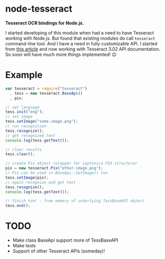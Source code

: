 node-tesseract
==============

**Tesseract OCR bindings for Node.js.**

I started developing of this module when had a need to have Tesseract working with Node.js. But found that
existing modules do call `tesseract` command-line tool. And I have a need in fully customizable API. I started 
from [this article](simple-example-how-to-call-use-tesseract-library) and now working with Tesseract 3.02 API 
documentation. So soon will have much more things implemented! :wink:

Example
===============
```javascript
var tesseract = require("tesseract")
  , tess = new tesseract.BaseApi()
  , pix;

// set language
tess.init("eng");
// set image
tess.setImage("some-image.png");
// run recognition
tess.recognize();
// get recognized text
console.log(tess.getText());

// clear results
tess.clear();

// create Pix object (wrapper for Leptonica PIX structure)
pix = new tesseract.Pix("other-image.png");
// Pix can be used in BaseApi::SetImage() too
tess.setImage(pix);
// again recognize and get text
tess.recognize();
console.log(tess.getText());

// finish him! - free memory of underlying TessBaseAPI object
tess.end();
```


TODO
===============
* Make class BaseApi support more of TessBaseAPI
* Make tests
* Support of other Tesseract APIs (someday)!